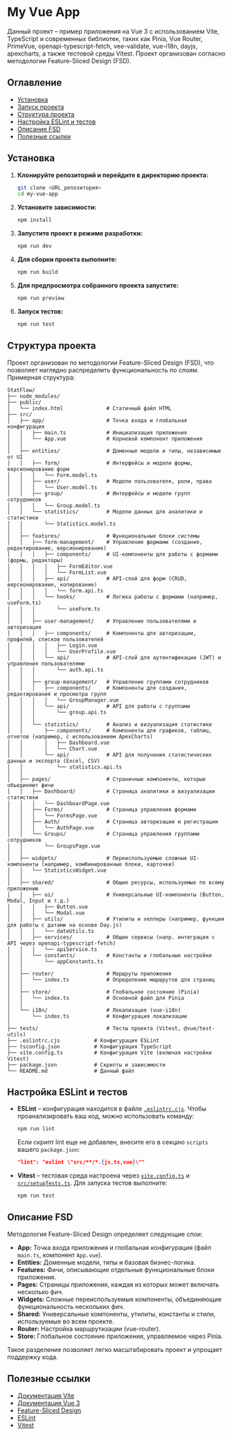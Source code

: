 # My Vue App

Данный проект – пример приложения на Vue 3 с использованием Vite, TypeScript и современных библиотек, таких как Pinia, Vue Router, PrimeVue, openapi-typescript-fetch, vee-validate, vue-i18n, dayjs, apexcharts, а также тестовой среды Vitest. Проект организован согласно методологии Feature-Sliced Design (FSD).

## Оглавление

- [Установка](#установка)
- [Запуск проекта](#запуск-проекта)
- [Структура проекта](#структура-проекта)
- [Настройка ESLint и тестов](#настройка-eslint-и-тестов)
- [Описание FSD](#описание-fsd)
- [Полезные ссылки](#полезные-ссылки)

## Установка

1. **Клонируйте репозиторий и перейдите в директорию проекта:**

   ```bash
   git clone <URL_репозитория>
   cd my-vue-app
   ```

2. **Установите зависимости:**

   ```bash
   npm install
   ```

3. **Запустите проект в режиме разработки:**

   ```bash
   npm run dev
   ```

4. **Для сборки проекта выполните:**

   ```bash
   npm run build
   ```

5. **Для предпросмотра собранного проекта запустите:**

   ```bash
   npm run preview
   ```

6. **Запуск тестов:**

   ```bash
   npm run test
   ```

## Структура проекта

Проект организован по методологии Feature-Sliced Design (FSD), что позволяет наглядно распределить функциональность по слоям. Примерная структура:

```plaintext
StatFlow/
├── node_modules/
├── public/
│   └── index.html              # Статичный файл HTML
├── src/
│   ├── app/                    # Точка входа и глобальная конфигурация
│   │   ├── main.ts             # Инициализация приложения
│   │   └── App.vue             # Корневой компонент приложения
│   │
│   ├── entities/               # Доменные модели и типы, независимые от UI
│   │   ├── form/               # Интерфейсы и модели формы, версионирование форм
│   │   │   └── Form.model.ts
│   │   ├── user/               # Модели пользователя, роли, права
│   │   │   └── User.model.ts
│   │   ├── group/              # Интерфейсы и модели групп сотрудников
│   │   │   └── Group.model.ts
│   │   └── statistics/         # Модели данных для аналитики и статистики
│   │       └── Statistics.model.ts
│   │
│   ├── features/               # Функциональные блоки системы
│   │   ├── form-management/    # Управление формами (создание, редактирование, версионирование)
│   │   │   ├── components/     # UI-компоненты для работы с формами (формы, редакторы)
│   │   │   │   ├── FormEditor.vue
│   │   │   │   └── FormList.vue
│   │   │   ├── api/            # API-слой для форм (CRUD, версионирование, копирование)
│   │   │   │   └── form.api.ts
│   │   │   └── hooks/          # Логика работы с формами (например, useForm.ts)
│   │   │       └── useForm.ts
│   │   │
│   │   ├── user-management/    # Управление пользователями и авторизация
│   │   │   ├── components/     # Компоненты для авторизации, профилей, списков пользователей
│   │   │   │   ├── Login.vue
│   │   │   │   └── UserProfile.vue
│   │   │   └── api/            # API-слой для аутентификации (JWT) и управления пользователями
│   │   │       └── auth.api.ts
│   │   │
│   │   ├── group-management/   # Управление группами сотрудников
│   │   │   ├── components/     # Компоненты для создания, редактирования и просмотра групп
│   │   │   │   └── GroupManager.vue
│   │   │   └── api/            # API для работы с группами
│   │   │       └── group.api.ts
│   │   │
│   │   └── statistics/         # Анализ и визуализация статистики
│   │       ├── components/     # Компоненты для графиков, таблиц, отчетов (например, с использованием ApexCharts)
│   │       │   ├── Dashboard.vue
│   │       │   └── Chart.vue
│   │       └── api/            # API для получения статистических данных и экспорта (Excel, CSV)
│   │           └── statistics.api.ts
│   │
│   ├── pages/                  # Страничные компоненты, которые объединяют фичи
│   │   ├── Dashboard/          # Страница аналитики и визуализации статистики
│   │   │   └── DashboardPage.vue
│   │   ├── Forms/              # Страница управления формами
│   │   │   └── FormsPage.vue
│   │   ├── Auth/               # Страница авторизации и регистрации
│   │   │   └── AuthPage.vue
│   │   └── Groups/             # Страница управления группами сотрудников
│   │       └── GroupsPage.vue
│   │
│   ├── widgets/                # Переиспользуемые сложные UI-компоненты (например, комбинированные блоки, карточки)
│   │   └── StatisticsWidget.vue
│   │
│   ├── shared/                 # Общие ресурсы, используемые по всему приложению
│   │   ├── ui/                 # Универсальные UI-компоненты (Button, Modal, Input и т.д.)
│   │   │   ├── Button.vue
│   │   │   └── Modal.vue
│   │   ├── utils/              # Утилиты и хелперы (например, функции для работы с датами на основе Day.js)
│   │   │   └── dateUtils.ts
│   │   ├── services/           # Общие сервисы (напр. интеграция с API через openapi-typescript-fetch)
│   │   │   └── apiService.ts
│   │   └── constants/          # Константы и глобальные настройки
│   │       └── appConstants.ts
│   │
│   ├── router/                 # Маршруты приложения
│   │   └── index.ts            # Определение маршрутов для страниц
│   │
│   ├── store/                  # Глобальное состояние (Pinia)
│   │   └── index.ts            # Основной файл для Pinia
│   │
│   └── i18n/                   # Локализация (vue-i18n)
│       └── index.ts            # Конфигурация локализации
│
├── tests/                      # Тесты проекта (Vitest, @vue/test-utils)
├── .eslintrc.cjs           # Конфигурация ESLint
├── tsconfig.json           # Конфигурация TypeScript
├── vite.config.ts          # Конфигурация Vite (включая настройки Vitest)
├── package.json            # Скрипты и зависимости
└── README.md               # Данный файл
```

## Настройка ESLint и тестов

- **ESLint** – конфигурация находится в файле [`.eslintrc.cjs`](./.eslintrc.cjs). Чтобы проанализировать ваш код, можно использовать команду:

  ```bash
  npm run lint
  ```

  Если скрипт lint еще не добавлен, внесите его в секцию `scripts` вашего `package.json`:

  ```json
  "lint": "eslint \"src/**/*.{js,ts,vue}\""
  ```

- **Vitest** – тестовая среда настроена через [`vite.config.ts`](./vite.config.ts) и [`src/setupTests.ts`](./src/setupTests.ts). Для запуска тестов выполните:

  ```bash
  npm run test
  ```

## Описание FSD

Методология Feature-Sliced Design определяет следующие слои:

- **App:** Точка входа приложения и глобальная конфигурация (файл `main.ts`, компонент `App.vue`).
- **Entities:** Доменные модели, типы и базовая бизнес-логика.
- **Features:** Фичи, описывающие отдельные функциональные блоки приложения.
- **Pages:** Страницы приложения, каждая из которых может включать несколько фич.
- **Widgets:** Сложные переиспользуемые компоненты, объединяющие функциональность нескольких фич.
- **Shared:** Универсальные компоненты, утилиты, константы и стили, используемые во всем проекте.
- **Router:** Настройка маршрутизации (vue-router).
- **Store:** Глобальное состояние приложения, управляемое через Pinia.

Такое разделение позволяет легко масштабировать проект и упрощает поддержку кода.

## Полезные ссылки

- [Документация Vite](https://vitejs.dev)
- [Документация Vue 3](https://v3.vuejs.org)
- [Feature-Sliced Design](https://feature-sliced.design/ru/)
- [ESLint](https://eslint.org)
- [Vitest](https://vitest.dev)